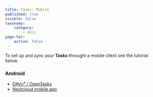 ```yaml
---
title: Tasks: Mobile
published: true
visible: false
taxonomy:
    category:
        - docs
page-toc:
    active: false
---
```


To set up and sync your **Tasks** throught a mobile client see the tutorial below:

### Android
- [DAVx⁵ / OpenTasks](/cloud/clients/mobile/android/calendars-contacts-and-tasks)
- [Nextcloud mobile app](/cloud/clients/mobile/android/nextcloud-app)
